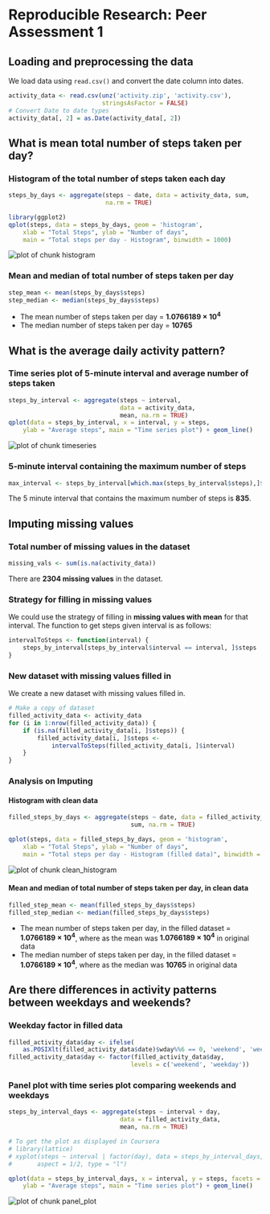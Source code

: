 # Reproducible Research: Peer Assessment 1

## Loading and preprocessing the data

We load data using `read.csv()` and convert the date column into dates.


```r
activity_data <- read.csv(unz('activity.zip', 'activity.csv'),
                          stringsAsFactor = FALSE)
# Convert Date to date types
activity_data[, 2] = as.Date(activity_data[, 2])
```

## What is mean total number of steps taken per day?

### Histogram of the total number of steps taken each day


```r
steps_by_days <- aggregate(steps ~ date, data = activity_data, sum,
                           na.rm = TRUE)

library(ggplot2)
qplot(steps, data = steps_by_days, geom = 'histogram',
    xlab = "Total Steps", ylab = "Number of days",
    main = "Total steps per day - Histogram", binwidth = 1000)
```

![plot of chunk histogram](figure/histogram-1.png) 

### Mean and median of total number of steps taken per day


```r
step_mean <- mean(steps_by_days$steps)
step_median <- median(steps_by_days$steps)
```
* The mean number of steps taken per day = **1.0766189 &times; 10<sup>4</sup>**
* The median number of steps taken per day = **10765**


## What is the average daily activity pattern?

### Time series plot of 5-minute interval and average number of steps taken


```r
steps_by_interval <- aggregate(steps ~ interval,
                               data = activity_data,
                               mean, na.rm = TRUE)
qplot(data = steps_by_interval, x = interval, y = steps,
    ylab = "Average steps", main = "Time series plot") + geom_line()
```

![plot of chunk timeseries](figure/timeseries-1.png) 

### 5-minute interval containing the maximum number of steps


```r
max_interval <- steps_by_interval[which.max(steps_by_interval$steps),]$interval
```
The 5 minute interval that contains the maximum number of steps is
**835**.

## Imputing missing values

### Total number of missing values in the dataset


```r
missing_vals <- sum(is.na(activity_data))
```
There are **2304 missing values** in the dataset.

### Strategy for filling in missing values

We could use the strategy of filling in **missing values with mean** for that
 interval. The function to get steps given interval is as follows:


```r
intervalToSteps <- function(interval) {
    steps_by_interval[steps_by_interval$interval == interval, ]$steps
}
```

### New dataset with missing values filled in

We create a new dataset with missing values filled in.


```r
# Make a copy of dataset
filled_activity_data <- activity_data
for (i in 1:nrow(filled_activity_data)) {
    if (is.na(filled_activity_data[i, ]$steps)) {
        filled_activity_data[i, ]$steps <-
            intervalToSteps(filled_activity_data[i, ]$interval)
    }
}
```

### Analysis on Imputing

#### Histogram with clean data


```r
filled_steps_by_days <- aggregate(steps ~ date, data = filled_activity_data,
                                  sum, na.rm = TRUE)

qplot(steps, data = filled_steps_by_days, geom = 'histogram',
    xlab = "Total Steps", ylab = "Number of days",
    main = "Total steps per day - Histogram (filled data)", binwidth = 1000)
```

![plot of chunk clean_histogram](figure/clean_histogram-1.png) 

#### Mean and median of total number of steps taken per day, in clean data


```r
filled_step_mean <- mean(filled_steps_by_days$steps)
filled_step_median <- median(filled_steps_by_days$steps)
```
* The mean number of steps taken per day, in the filled dataset
= **1.0766189 &times; 10<sup>4</sup>**, where as the mean was **1.0766189 &times; 10<sup>4</sup>** in original data
* The median number of steps taken per day, in the filled dataset
= **1.0766189 &times; 10<sup>4</sup>**, where as the median was
**10765** in original data

## Are there differences in activity patterns between weekdays and weekends?

### Weekday factor in filled data


```r
filled_activity_data$day <- ifelse(
    as.POSIXlt(filled_activity_data$date)$wday%%6 == 0, 'weekend', 'weekday')
filled_activity_data$day <- factor(filled_activity_data$day,
                                  levels = c('weekend', 'weekday'))
```

### Panel plot with time series plot comparing weekends and weekdays


```r
steps_by_interval_days <- aggregate(steps ~ interval + day,
                               data = filled_activity_data,
                               mean, na.rm = TRUE)

# To get the plot as displayed in Coursera
# library(lattice)
# xyplot(steps ~ interval | factor(day), data = steps_by_interval_days,
#       aspect = 1/2, type = "l")

qplot(data = steps_by_interval_days, x = interval, y = steps, facets = ~ day,
    ylab = "Average steps", main = "Time series plot") + geom_line()
```

![plot of chunk panel_plot](figure/panel_plot-1.png) 
